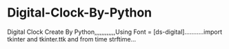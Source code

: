 # Digital-Clock-By-Python
Digital Clock Create By Python,,,,,,,,,,,,Using Font = [ds-digital]...........import tkinter and tkinter.ttk and from time strftime...
